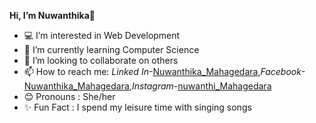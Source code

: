  <b>Hi, I’m Nuwanthika</b>👋 
- 💻 I’m interested in Web Development
- 🌱 I’m currently learning Computer Science
- 🤝 I’m looking to collaborate on others
- 📫 How to reach me:  <i>Linked In</i>-<a href="https://www.facebook.com/kumudu.nuwanthika">Nuwanthika_Mahagedara</a>,<i>Facebook</i>-<a href="https://www.facebook.com/kumudu.nuwanthika">Nuwanthika_Mahagedara</a>,<i>Instagram</i>-<a href="https://www.facebook.com/kumudu.nuwanthika">nuwanthi_Mahagedara</a>
- 😊 Pronouns : She/her
- ✨ Fun Fact : I spend my leisure time with singing songs

<!---
Nuwanthi-M/Nuwanthi-M is a ✨ special ✨ repository because its `README.md` (this file) appears on your GitHub profile.
You can click the Preview link to take a look at your changes.
--->
